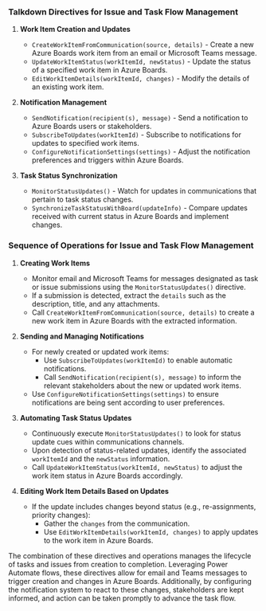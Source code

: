 
### Talkdown Directives for Issue and Task Flow Management

1. **Work Item Creation and Updates**
   - `CreateWorkItemFromCommunication(source, details)` - Create a new Azure Boards work item from an email or Microsoft Teams message.
   - `UpdateWorkItemStatus(workItemId, newStatus)` - Update the status of a specified work item in Azure Boards.
   - `EditWorkItemDetails(workItemId, changes)` - Modify the details of an existing work item.

2. **Notification Management**
   - `SendNotification(recipient(s), message)` - Send a notification to Azure Boards users or stakeholders.
   - `SubscribeToUpdates(workItemId)` - Subscribe to notifications for updates to specified work items.
   - `ConfigureNotificationSettings(settings)` - Adjust the notification preferences and triggers within Azure Boards.

3. **Task Status Synchronization**
   - `MonitorStatusUpdates()` - Watch for updates in communications that pertain to task status changes.
   - `SynchronizeTaskStatusWithBoard(updateInfo)` - Compare updates received with current status in Azure Boards and implement changes.

### Sequence of Operations for Issue and Task Flow Management

1. **Creating Work Items**
   - Monitor email and Microsoft Teams for messages designated as task or issue submissions using the `MonitorStatusUpdates()` directive.
   - If a submission is detected, extract the `details` such as the description, title, and any attachments.
   - Call `CreateWorkItemFromCommunication(source, details)` to create a new work item in Azure Boards with the extracted information.

2. **Sending and Managing Notifications**
   - For newly created or updated work items:
     - Use `SubscribeToUpdates(workItemId)` to enable automatic notifications.
     - Call `SendNotification(recipient(s), message)` to inform the relevant stakeholders about the new or updated work items.
   - Use `ConfigureNotificationSettings(settings)` to ensure notifications are being sent according to user preferences.

3. **Automating Task Status Updates**
   - Continuously execute `MonitorStatusUpdates()` to look for status update cues within communications channels.
   - Upon detection of status-related updates, identify the associated `workItemId` and the `newStatus` information.
   - Call `UpdateWorkItemStatus(workItemId, newStatus)` to adjust the work item status in Azure Boards accordingly.

4. **Editing Work Item Details Based on Updates**
   - If the update includes changes beyond status (e.g., re-assignments, priority changes):
     - Gather the `changes` from the communication.
     - Use `EditWorkItemDetails(workItemId, changes)` to apply updates to the work item in Azure Boards.

The combination of these directives and operations manages the lifecycle of tasks and issues from creation to completion. Leveraging Power Automate flows, these directives allow for email and Teams messages to trigger creation and changes in Azure Boards. Additionally, by configuring the notification system to react to these changes, stakeholders are kept informed, and action can be taken promptly to advance the task flow.